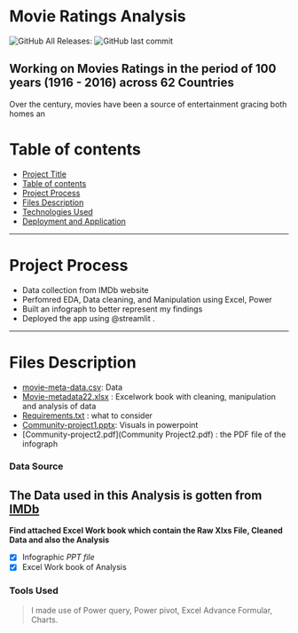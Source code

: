# Movie Ratings Analysis
![GitHub All Releases](https://img.shields.io/github/downloads/PhagoroyeBabs/Excelfile/total):
![GitHub last commit](https://img.shields.io/github/last-commit/PhagoroyeBabs/Excelfile)

## Working on Movies Ratings in the period of 100 years (1916 - 2016) across 62 Countries
Over the century, movies have been a source of entertainment gracing both homes an
# Table of contents
- [Project Title](#Movie-Ratings-Analysis)
- [Table of contents](#table-of-contents)
- [Project Process](#Project-Process)
- [Files Description](#Files-Description)
- [Technologies Used](Technologies-Used)
- [Deployment and Application](#Deployment-and-Application)
-------------------------------------------------------------
# Project Process
* Data collection from IMDb website 
* Perfomred EDA, Data cleaning, and Manipulation using Excel, Power
* Built an infograph to better represent my findings
* Deployed the app using @streamlit .

---------------------------------------------
# Files Description
* [movie-meta-data.csv](https://github.com/Phagoroye/Excelfile/blob/main/movie-metadata.csv): Data
* [Movie-metadata22.xlsx](movie-metadata22.xlsx) : Excelwork book with cleaning, manipulation and analysis of data
* [Requirements.txt](https://github.com/Phagoroye/Excelfile/blob/main/requirements.txt) : what to consider
* [Community-project1.pptx](Community-Project1.pptx): Visuals in powerpoint
* [Community-project2.pdf](Community Project2.pdf) : the PDF file of the infograph

### Data Source
The Data used in this Analysis is gotten from [IMDb](https://www.imdb.com/)
-----------------------

**Find attached Excel Work book which contain the Raw Xlxs File, Cleaned Data and also the Analysis**
- [x] Infographic *PPT file*
- [x] Excel Work book of Analysis

### Tools Used

> I made use of Power query, Power pivot, Excel Advance Formular, Charts.



